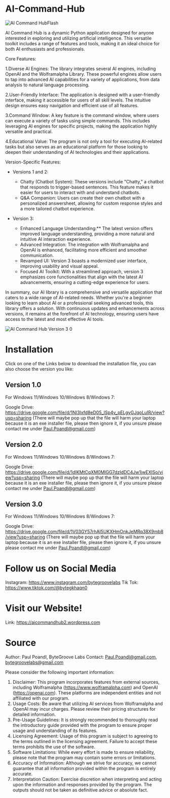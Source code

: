 # AI-Command-Hub

![AI Command HubFlash](https://user-images.githubusercontent.com/75140549/230712264-43bf6fc9-943f-40af-9c02-f95a92740b95.PNG)

AI Command Hub is a dynamic Python application designed for anyone interested in exploring and utilizing artificial intelligence. This versatile toolkit includes a range of features and tools, making it an ideal choice for both AI enthusiasts and professionals.

Core Features:

1.Diverse AI Engines: The library integrates several AI engines, including OpenAI and the Wolframalpha Library. These powerful engines allow users to tap into advanced AI capabilities for a variety of applications, from data analysis to natural language processing.

2.User-Friendly Interface: The application is designed with a user-friendly interface, making it accessible for users of all skill levels. The intuitive design ensures easy navigation and efficient use of all features.

3.Command Window: A key feature is the command window, where users can execute a variety of tasks using simple commands. This includes leveraging AI engines for specific projects, making the application highly versatile and practical.

4.Educational Value: The program is not only a tool for executing AI-related tasks but also serves as an educational platform for those looking to deepen their understanding of AI technologies and their applications.

Version-Specific Features:

- Versions 1 and 2:
   - Chatty (Chatbot System): These versions include "Chatty," a chatbot that responds to trigger-based sentences. This feature makes it         easier for users to interact with and understand chatbots.
   - Q&A Companion: Users can create their own chatbot with a personalized answersheet, allowing for custom response styles and a more           tailored chatbot experience.

- Version 3:
   - Enhanced Language Understanding:** The latest version offers improved language understanding, providing a more natural and intuitive        AI interaction experience.
   - Advanced Integration: The integration with Wolframalpha and OpenAI is enhanced, facilitating more efficient and smoother communication.
   - Revamped UI: Version 3 boasts a modernized user interface, improving usability and visual appeal.
   - Focused AI Toolkit: With a streamlined approach, version 3 emphasizes core functionalities that align with the latest AI advancements,      ensuring a cutting-edge experience for users.

In summary, our AI library is a comprehensive and versatile application that caters to a wide range of AI-related needs. Whether you're a beginner looking to learn about AI or a professional seeking advanced tools, this library offers a solution. With continuous updates and enhancements across versions, it remains at the forefront of AI technology, ensuring users have access to the latest and most effective AI tools.

![AI Command Hub Version 3 0](https://github.com/PaulPoandl/AI-Command-Hub/assets/75140549/44a6baad-5976-4269-8cb3-51e225e340a5)

# Installation

Click on one of the Links below to download the installation file, you can also choose the version you like:

## Version 1.0
For Windows 11/Windows 10/Windows 8/Windows 7:

Google Drive: https://drive.google.com/file/d/1NI3Ixfd8eD05_lSp4v_pELgyGJqoLuIR/view?usp=sharing (There will maybe pop up that the file will harm your laptop because it is an exe installer file, please then ignore it, if you unsure please contact me under Paul.Poandl@gmail.com)

## Version 2.0
For Windows 11/Windows 10/Windows 8/Windows 7:

Google Drive: https://drive.google.com/file/d/1dIKMtCqXM0MlGG7dzIdDC4Jw1jwEXlSo/view?usp=sharing (There will maybe pop up that the file will harm your laptop because it is an exe installer file, please then ignore it, if you unsure please contact me under [Paul.Poandl@gmail.com](mailto:Paul.Poandl@gmail.com))

## Version 3.0 
For Windows 11/Windows 10/Windows 8/Windows 7:

Google Drive: https://drive.google.com/file/d/1V03GY57rhAI5UKXHmOnkJeMRq38X9mb8/view?usp=sharing (There will maybe pop up that the file will harm your laptop because it is an exe installer file, please then ignore it, if you unsure please contact me under [Paul.Poandl@gmail.com](mailto:Paul.Poandl@gmail.com))

# Follow us on Social Media

Instagram: https://www.instagram.com/bytegroovelabs
Tik Tok: https://www.tiktok.com/@bytegkhaqn0

# Visit our Website!

Link: https://aicommandhub2.wordpress.com


# Source
Author: Paul Poandl, ByteGroove Labs
Contact: Paul.Poandl@gmail.com, bytegroovelabs@gmail.com

Please consider the following important information:
1. Disclaimer: This program incorporates features from external sources, including Wolframalpha (https://www.wolframalpha.com) and OpenAI (https://openai.com). These platforms are independent entities and not affiliated with our program.
2. Usage Costs: Be aware that utilizing AI services from Wolframalpha and OpenAI may incur charges. Please review their pricing structures for detailed information.
3. Pre-Usage Guidelines: It is strongly recommended to thoroughly read the introductory guide provided with the program to ensure proper usage and understanding of its features.
4. Licensing Agreement: Usage of this program is subject to agreeing to the terms outlined in the licensing agreement. Failure to accept these terms prohibits the use of the software.
5. Software Limitations: While every effort is made to ensure reliability, please note that the program may contain some errors or limitations.
6. Accuracy of Information: Although we strive for accuracy, we cannot guarantee that all information provided within the program is entirely accurate.
7. Interpretation Caution: Exercise discretion when interpreting and acting upon the information and responses provided by the program. The outputs should not be taken as definitive advice or absolute fact.
